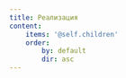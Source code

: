 ```yaml
---
title: Реализация
content:
    items: '@self.children'
    order:
        by: default
        dir: asc
---
```


